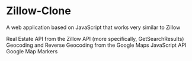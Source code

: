 # Zillow-Clone
A web application based on JavaScript that works very similar to Zillow 







   Real Estate API from the Zillow API (more specifically, GetSearchResults)
   Geocoding and Reverse Geocoding from the Google Maps JavaScript API
   Google Map Markers 

